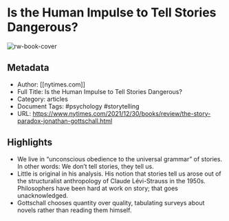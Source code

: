 # Is the Human Impulse to Tell Stories Dangerous?

![rw-book-cover](https://readwise-assets.s3.amazonaws.com/static/images/article1.be68295a7e40.png)

## Metadata
- Author: [[nytimes.com]]
- Full Title: Is the Human Impulse to Tell Stories Dangerous?
- Category: articles
- Document Tags: #psychology #storytelling 
- URL: https://www.nytimes.com/2021/12/30/books/review/the-story-paradox-jonathan-gottschall.html

## Highlights
- We live in “unconscious obedience to the universal grammar” of stories. In other words: We don’t tell stories, they tell us.
- Little is original in his analysis. His notion that stories tell us arose out of the structuralist anthropology of Claude Lévi-Strauss in the 1950s. Philosophers have been hard at work on story; that goes unacknowledged.
- Gottschall chooses quantity over quality, tabulating surveys about novels rather than reading them himself.
